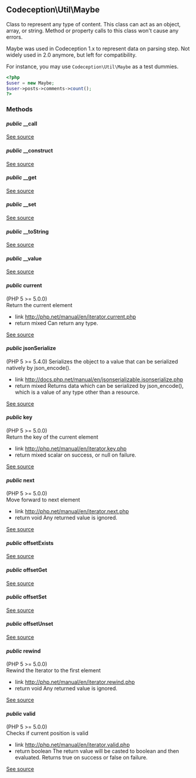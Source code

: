 
## Codeception\Util\Maybe


Class to represent any type of content.
This class can act as an object, array, or string.
Method or property calls to this class won't cause any errors.

Maybe was used in Codeception 1.x to represent data on parsing step.
Not widely used in 2.0 anymore, but left for compatibility.

For instance, you may use `Codeception\Util\Maybe` as a test dummies.

```php
<?php
$user = new Maybe;
$user->posts->comments->count();
?>
```

### Methods


#### *public* __call
[See source](https://github.com/Codeception/Codeception/blob/master/src/Codeception/Util/Maybe.php#L86)

#### *public* __construct
[See source](https://github.com/Codeception/Codeception/blob/master/src/Codeception/Util/Maybe.php#L27)

#### *public* __get
[See source](https://github.com/Codeception/Codeception/blob/master/src/Codeception/Util/Maybe.php#L57)

#### *public* __set
[See source](https://github.com/Codeception/Codeception/blob/master/src/Codeception/Util/Maybe.php#L72)

#### *public* __toString
[See source](https://github.com/Codeception/Codeception/blob/master/src/Codeception/Util/Maybe.php#L41)

#### *public* __value
[See source](https://github.com/Codeception/Codeception/blob/master/src/Codeception/Util/Maybe.php#L124)

#### *public* current
(PHP 5 &gt;= 5.0.0)<br/>
Return the current element
 *  link http://php.net/manual/en/iterator.current.php
 *  return mixed Can return any type.

[See source](https://github.com/Codeception/Codeception/blob/master/src/Codeception/Util/Maybe.php#L144)

#### *public* jsonSerialize
(PHP 5 >= 5.4.0)
Serializes the object to a value that can be serialized natively by json_encode().
 *  link http://docs.php.net/manual/en/jsonserializable.jsonserialize.php
 *  return mixed Returns data which can be serialized by json_encode(), which is a value of any type other than a resource.

[See source](https://github.com/Codeception/Codeception/blob/master/src/Codeception/Util/Maybe.php#L224)

#### *public* key
(PHP 5 &gt;= 5.0.0)<br/>
Return the key of the current element
 *  link http://php.net/manual/en/iterator.key.php
 *  return mixed scalar on success, or null on failure.

[See source](https://github.com/Codeception/Codeception/blob/master/src/Codeception/Util/Maybe.php#L174)

#### *public* next
(PHP 5 &gt;= 5.0.0)<br/>
Move forward to next element
 *  link http://php.net/manual/en/iterator.next.php
 *  return void Any returned value is ignored.

[See source](https://github.com/Codeception/Codeception/blob/master/src/Codeception/Util/Maybe.php#L163)

#### *public* offsetExists
[See source](https://github.com/Codeception/Codeception/blob/master/src/Codeception/Util/Maybe.php#L94)

#### *public* offsetGet
[See source](https://github.com/Codeception/Codeception/blob/master/src/Codeception/Util/Maybe.php#L102)

#### *public* offsetSet
[See source](https://github.com/Codeception/Codeception/blob/master/src/Codeception/Util/Maybe.php#L110)

#### *public* offsetUnset
[See source](https://github.com/Codeception/Codeception/blob/master/src/Codeception/Util/Maybe.php#L117)

#### *public* rewind
(PHP 5 &gt;= 5.0.0)<br/>
Rewind the Iterator to the first element
 *  link http://php.net/manual/en/iterator.rewind.php
 *  return void Any returned value is ignored.

[See source](https://github.com/Codeception/Codeception/blob/master/src/Codeception/Util/Maybe.php#L210)

#### *public* valid
(PHP 5 &gt;= 5.0.0)<br/>
Checks if current position is valid
 *  link http://php.net/manual/en/iterator.valid.php
 *  return boolean The return value will be casted to boolean and then evaluated.
Returns true on success or false on failure.

[See source](https://github.com/Codeception/Codeception/blob/master/src/Codeception/Util/Maybe.php#L191)
